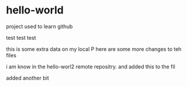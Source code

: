 # hello-world
project used to learn github

test test test

this is some extra data on my local P here are some more changes to teh files

i am know in the hello-worl2 remote repositry. and added this to the fil

added another bit
